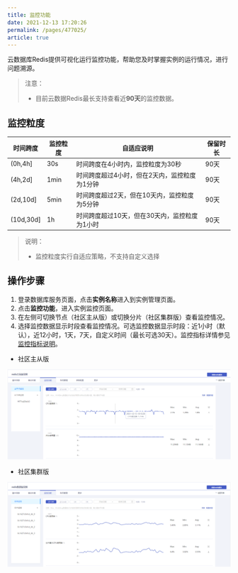 ```yaml
---
title: 监控功能
date: 2021-12-13 17:20:26
permalink: /pages/477025/
article: true
---
```


云数据库Redis提供可视化运行监控功能，帮助您及时掌握实例的运行情况，进行问题溯源。

> 注意：
>
> - 目前云数据Redis最长支持查看近**90天**的监控数据。

## 监控粒度

| 时间跨度  | 监控粒度 | 自适应说明                                    | 保留时长 |
| --------- | -------- | --------------------------------------------- | -------- |
| (0h,4h]   | 30s      | 时间跨度在4小时内，监控粒度为30秒             | 90天     |
| (4h,2d]   | 1min     | 时间跨度超过4小时，但在2天内，监控粒度为1分钟 | 90天     |
| (2d,10d]  | 5min     | 时间跨度超过2天，但在10天内，监控粒度为5分钟  | 90天     |
| (10d,30d] | 1h       | 时间跨度超过10天，但在30天内，监控粒度为1小时 | 90天     |

> 说明：
>
> - 监控粒度实行自适应策略，不支持自定义选择

## 操作步骤

1. 登录数据库服务页面，点击**实例名称**进入到实例管理页面。
2. 点击**监控功能**，进入实例监控页面。
3. 在左侧可切换节点（社区主从版）或切换分片（社区集群版）查看监控情况。
4. 选择监控数据显示时段查看监控情况。可选监控数据显示时段：近1小时（默认），近12小时，1天，7天，自定义时间（最长可选30天）。监控指标详情参见[监控指标说明](./01.监控指标说明.md)。

- 社区主从版

![032](../../pics/032.png)

- 社区集群版

![033](../../pics/033.png)
